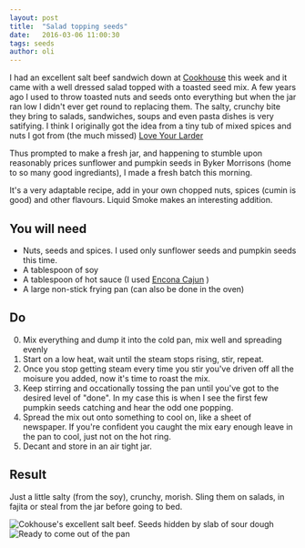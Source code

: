 ```yaml
---
layout: post
title:  "Salad topping seeds"
date:   2016-03-06 11:00:30
tags: seeds
author: oli
---
```


I had an excellent salt beef sandwich down at [Cookhouse](http://cookhouse.org/) this week and it came with a well dressed salad topped with a toasted seed mix.  A few years ago I used to throw toasted nuts and seeds onto everything but when the jar ran low I didn't ever get round to replacing them.  The salty, crunchy bite they bring to salads, sandwiches, soups and even pasta dishes is very satifying. I think I originally got the idea from a tiny tub of mixed spices and nuts I got from (the much missed) [Love Your Larder](https://twitter.com/loveyourlarder)

Thus prompted to make a fresh jar, and happening to stumble upon reasonably prices sunflower and pumpkin seeds in Byker Morrisons (home to so many good ingrediants), I made a fresh batch this morning.

It's a very adaptable recipe, add in your own chopped nuts, spices (cumin is good) and other flavours. Liquid Smoke makes an interesting addition.

## You will need


* Nuts, seeds and spices.  I used only sunflower seeds and pumpkin seeds this time.
* A tablespoon of soy
* A tablespoon of hot sauce (I used [Encona Cajun](http://amzn.to/1np1G5D) )
* A large non-stick frying pan (can also be done in the oven)



## Do

0. Mix everything and dump it into the cold pan, mix well and spreading evenly
1. Start on a low heat, wait until the steam stops rising, stir, repeat.
2. Once you stop getting steam every time you stir you've driven off all the moisure you added, now it's time to roast the mix.
3. Keep stirring and occationally tossing the pan until you've got to the desired level of "done".  In my case this is when I see the first few pumpkin seeds catching and hear the odd one popping.
4. Spread the mix out onto something to cool on, like a sheet of newspaper.  If you're confident you caught the mix eary enough leave in the pan to cool, just not on the hot ring.
5. Decant and store in an air tight jar.

## Result

Just a little salty (from the soy), crunchy, morish.  Sling them on salads, in fajita or steal from the jar before going to bed.

![Cokhouse's excellent salt beef.  Seeds hidden by slab of sour dough](/images/blog/salad-topping-seeds-lunch.jpg)
![Ready to come out of the pan](/images/blog/salad-topping-seeds.jpg)
